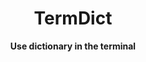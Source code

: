 <div align="center">

<h1><b>TermDict</b></h1>

<p>
<b>Use dictionary in the terminal</b>
</p>

</div>

